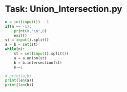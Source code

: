 
# Task: Union_Intersection.py

``` py
n = int(input()) - 1
if(n == -1):
    print(0,'\n',0)
    exit()
st = input().split()
a = b = set(st)
while(n):
    st = set(input().split())
    a = a.union(st)
    b = b.intersection(st)
    n-=1

# print(a,b)
print(len(a))
print(len(b))
```
    